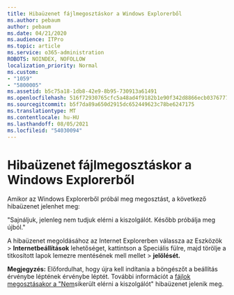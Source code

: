 ```yaml
---
title: Hibaüzenet fájlmegosztáskor a Windows Explorerből
ms.author: pebaum
author: pebaum
ms.date: 04/21/2020
ms.audience: ITPro
ms.topic: article
ms.service: o365-administration
ROBOTS: NOINDEX, NOFOLLOW
localization_priority: Normal
ms.custom:
- "1059"
- "5800005"
ms.assetid: b5c75a18-1db8-42e9-8b95-730913a61491
ms.openlocfilehash: 516f72930765cfc5a48ad4f9182b1e90f342d8866ecb03767772f47676911d2e
ms.sourcegitcommit: b5f7da89a650d2915dc652449623c78be6247175
ms.translationtype: MT
ms.contentlocale: hu-HU
ms.lasthandoff: 08/05/2021
ms.locfileid: "54030094"
---
```

# <a name="error-message-when-sharing-files-from-windows-explorer"></a>Hibaüzenet fájlmegosztáskor a Windows Explorerből

Amikor az Windows Explorerből próbál meg megosztást, a következő hibaüzenet jelenhet meg:
  
"Sajnáljuk, jelenleg nem tudjuk elérni a kiszolgálót. Később próbálja meg újból."
  
A hibaüzenet megoldásához az Internet  Explorerben válassza az Eszközök \> **Internetbeállítások** lehetőséget, kattintson a Speciális fülre, majd törölje a titkosított lapok lemezre mentésének mell mellet \> **jelölését.** 
  
 **Megjegyzés:** Előfordulhat, hogy újra kell indítania a böngészőt a beállítás érvénybe léptének érvénybe léptét. További információt a [fájlok megosztásakor a "Nem](https://go.microsoft.com/fwlink/?linkid=2022914)sikerült elérni a kiszolgálót" hibaüzenet jelenik meg.
  
